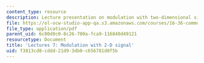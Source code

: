 ```yaml
---
content_type: resource
description: Lecture presentation on modulation with two-dimensional signals.
file: https://ol-ocw-studio-app-qa.s3.amazonaws.com/courses/16-36-communication-systems-engineering-spring-2009/f3813cd8cddd21d93db0c656781d0f5b_MIT16_36s09_lec07.pdf
file_type: application/pdf
parent_uid: 6c00d0c0-8c26-700a-fca9-116840d49121
resourcetype: Document
title: 'Lectures 7: Modulation with 2-D signal'
uid: f3813cd8-cddd-21d9-3db0-c656781d0f5b
---
```

